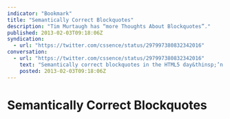 ```yaml
---
indicator: "Bookmark"
title: "Semantically Correct Blockquotes"
description: "Tim Murtaugh has “more Thoughts About Blockquotes”."
published: 2013-02-03T09:18:06Z
syndication:
  - url: "https://twitter.com/cssence/status/297997380832342016"
conversation:
  - url: "https://twitter.com/cssence/status/297997380832342016"
    text: "Semantically correct blockquotes in the HTML5 day&thinsp;’n’&thinsp;age [alistapart.com/blog/post/more-thoughts-about-blockquotes-than-are-strictly-required](http://alistapart.com/blog/post/more-thoughts-about-blockquotes-than-are-strictly-required) via [@AListApart](https://twitter.com/alistapart)"
    posted: 2013-02-03T09:18:06Z
---
```


# Semantically Correct Blockquotes

